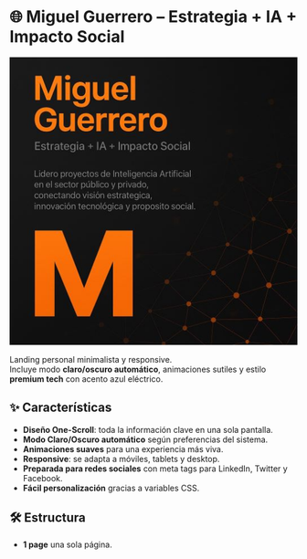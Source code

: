 # 🌐 Miguel Guerrero – Estrategia + IA + Impacto Social

![Preview](preview.jpg)

Landing personal minimalista y responsive.  
Incluye modo **claro/oscuro automático**, animaciones sutiles y estilo **premium tech** con acento azul eléctrico.

## ✨ Características
- **Diseño One-Scroll**: toda la información clave en una sola pantalla.
- **Modo Claro/Oscuro automático** según preferencias del sistema.
- **Animaciones suaves** para una experiencia más viva.
- **Responsive**: se adapta a móviles, tablets y desktop.
- **Preparada para redes sociales** con meta tags para LinkedIn, Twitter y Facebook.
- **Fácil personalización** gracias a variables CSS.

## 🛠 Estructura
- **1 page** una sola página.
